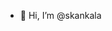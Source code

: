- 👋 Hi, I’m @skankala

<!---
skankala/skankala is a ✨ special ✨ repository because its `README.md` (this file) appears on your GitHub profile.
You can click the Preview link to take a look at your changes.
--->
